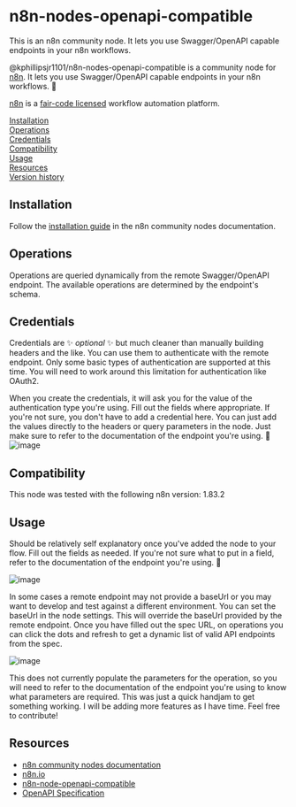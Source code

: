 # n8n-nodes-openapi-compatible

This is an n8n community node. It lets you use Swagger/OpenAPI capable endpoints in your n8n workflows.

@kphillipsjr1101/n8n-nodes-openapi-compatible is a community node for [n8n](https://n8n.io/). It lets you use Swagger/OpenAPI capable endpoints in your n8n workflows. 🚀

[n8n](https://n8n.io/) is a [fair-code licensed](https://docs.n8n.io/reference/license/) workflow automation platform.

[Installation](#installation)  
[Operations](#operations)  
[Credentials](#credentials)  <!-- delete if no auth needed -->  
[Compatibility](#compatibility)  
[Usage](#usage)  <!-- delete if not using this section -->  
[Resources](#resources)  
[Version history](#version-history)  <!-- delete if not using this section -->  

## Installation

Follow the [installation guide](https://docs.n8n.io/integrations/community-nodes/installation/) in the n8n community nodes documentation.

## Operations

Operations are queried dynamically from the remote Swagger/OpenAPI endpoint. The available operations are determined by the endpoint's schema.

## Credentials

Credentials are ✨ _optional_ ✨ but much cleaner than manually building headers and the like. You can use them to authenticate with the remote endpoint. Only some basic types of authentication are supported at this time. You will need to work around this limitation for authentication like OAuth2.

When you create the credentials, it will ask you for the value of the authentication type you're using. Fill out the fields where appropriate. If you're not sure, you don't have to add a credential here. You can just add the values directly to the headers or query parameters in the node. Just make sure to refer to the documentation of the endpoint you're using. 📑
![image](https://github.com/user-attachments/assets/2cb27b3a-5e03-4bdd-ad9f-52de6dd8f803)


## Compatibility

This node was tested with the following n8n version:
1.83.2

## Usage

Should be relatively self explanatory once you've added the node to your flow. Fill out the fields as needed. If you're not sure what to put in a field, refer to the documentation of the endpoint you're using. 📑

![image](https://github.com/user-attachments/assets/44454deb-1613-4a5f-9873-6f77d71458fa)

In some cases a remote endpoint may not provide a baseUrl or you may want to develop and test against a different environment. You can set the baseUrl in the node settings. This will override the baseUrl provided by the remote endpoint.
Once you have filled out the spec URL, on operations you can click the dots and refresh to get a dynamic list of valid API endpoints from the spec.

![image](https://github.com/user-attachments/assets/59dc9389-266a-4fb3-ab3a-90e3afb61b9a)


This does not currently populate the parameters for the operation, so you will need to refer to the documentation of the endpoint you're using to know what parameters are required. This was just a quick handjam to get something working. I will be adding more features as I have time. Feel free to contribute!

## Resources

* [n8n community nodes documentation](https://docs.n8n.io/integrations/community-nodes/)
* [n8n.io](https://n8n.io/)
* [n8n-node-openapi-compatible](https://github.com/kphillipsjr1101/n8n-nodes-openapi-compatible)
* [OpenAPI Specification](https://github.com/OAI/OpenAPI-Specification)
